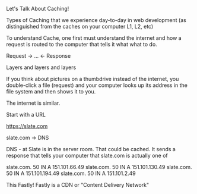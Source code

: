 Let's Talk About Caching!


Types of Caching that we experience day-to-day in web development (as distinguished from the caches on your computer L1, L2, etc)


To understand Cache, one first must understand the internet and how a request is routed to the computer that tells it what what to do.

Request -> ... <- Response

Layers and layers and layers


If you think about pictures  on a thumbdrive instead of the internet, you double-click a file (request) and your computer looks up its address in the file system and then shows it to you.

The internet is similar.


Start with a URL

https://slate.com

slate.com -> DNS

DNS - at Slate is in the server room. That could be cached.
It sends a response that tells your computer that slate.com is actually one of

slate.com.		50	IN	A	151.101.66.49
slate.com.		50	IN	A	151.101.130.49
slate.com.		50	IN	A	151.101.194.49
slate.com.		50	IN	A	151.101.2.49

This Fastly! Fastly is a CDN or "Content Delivery Network"


